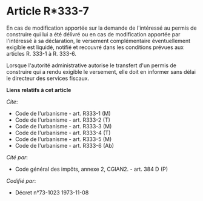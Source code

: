 # Article R*333-7

En cas de modification apportée sur la demande de l'intéressé au permis de construire qui lui a été délivré ou en cas de
modification apportée par l'intéressé à sa déclaration, le versement complémentaire éventuellement exigible est liquidé,
notifié et recouvré dans les conditions prévues aux articles R. 333-1 à R. 333-6.

Lorsque l'autorité administrative autorise le transfert d'un permis de construire qui a rendu exigible le versement, elle
doit en informer sans délai le directeur des services fiscaux.

**Liens relatifs à cet article**

_Cite_:

  - Code de l'urbanisme - art. R333-1 (M)
  - Code de l'urbanisme - art. R333-2 (T)
  - Code de l'urbanisme - art. R333-3 (M)
  - Code de l'urbanisme - art. R333-4 (T)
  - Code de l'urbanisme - art. R333-5 (M)
  - Code de l'urbanisme - art. R333-6 (Ab)

_Cité par_:

  - Code général des impôts, annexe 2, CGIAN2. - art. 384 D (P)

_Codifié par_:

  - Décret n°73-1023 1973-11-08
